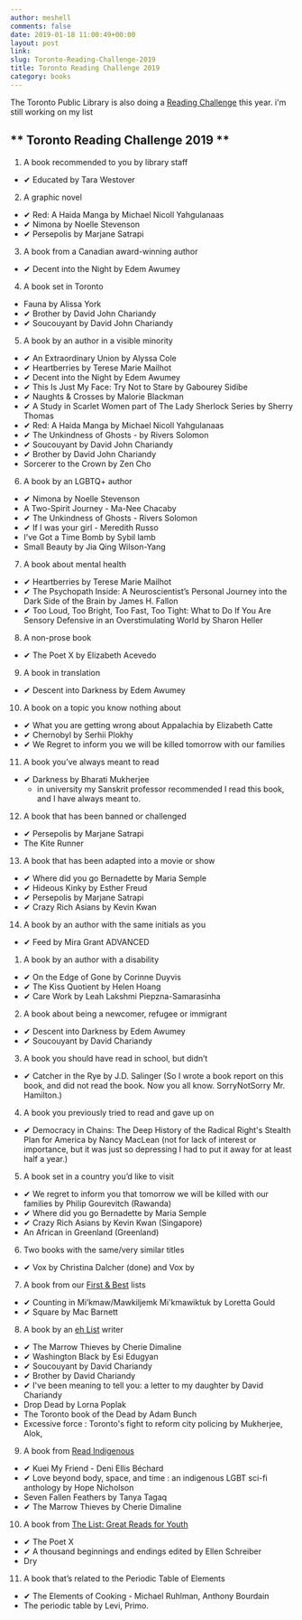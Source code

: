 ```yaml
---
author: meshell
comments: false
date: 2019-01-18 11:00:49+00:00
layout: post
link:
slug: Toronto-Reading-Challenge-2019
title: Toronto Reading Challenge 2019
category: books
---
```


The Toronto Public Library is also doing a [Reading Challenge](https://tpl.ca/readingchallenge) this year. i'm still working on my list

## ** Toronto Reading Challenge 2019 **
1. A book recommended to you by library staff
  * ✔ Educated by Tara Westover
2. A graphic novel
  * ✔ Red: A Haida Manga by Michael Nicoll Yahgulanaas
  * ✔ Nimona by Noelle Stevenson
  * ✔ Persepolis by Marjane Satrapi
3. A book from a Canadian award-winning author
  * ✔ Decent into the Night by Edem Awumey
4. A book set in Toronto
  * Fauna by Alissa York
  * ✔ Brother by David John Chariandy
  * ✔ Soucouyant by David John Chariandy
5. A book by an author in a visible minority
  * ✔ An Extraordinary Union by Alyssa Cole
  * ✔ Heartberries by Terese Marie Mailhot
  * ✔ Decent into the Night by Edem Awumey
  * ✔ This Is Just My Face: Try Not to Stare by Gabourey Sidibe
  * ✔ Naughts & Crosses by Malorie Blackman
  * ✔ A Study in Scarlet Women part of The Lady Sherlock
   Series by Sherry Thomas
  * ✔ Red: A Haida Manga by Michael Nicoll Yahgulanaas
  * ✔ The Unkindness of Ghosts - by Rivers Solomon
  * ✔ Soucouyant by David John Chariandy
  * ✔ Brother by David John Chariandy
  * Sorcerer to the Crown by Zen Cho
6. A book by an LGBTQ+ author
  * ✔ Nimona by Noelle Stevenson
  * A Two-Spirit Journey - Ma-Nee Chacaby
  * ✔ The Unkindness of Ghosts -  Rivers Solomon
  * ✔ If I was your girl - Meredith Russo
  * I’ve Got a Time Bomb by Sybil lamb
  * Small Beauty by Jia Qing Wilson-Yang
7. A book about mental health
  * ✔ Heartberries by Terese Marie Mailhot
  * ✔ The Psychopath Inside: A Neuroscientist’s Personal Journey into the Dark Side of the Brain by James H. Fallon
  * ✔ Too Loud, Too Bright, Too Fast, Too Tight: What to Do If You Are Sensory Defensive in an Overstimulating World by Sharon Heller
8. A non-prose book
  * ✔ The Poet X by Elizabeth Acevedo
9. A book in translation
  * ✔ Descent into Darkness by Edem Awumey
10. A book on a topic you know nothing about
  * ✔ What you are getting wrong about Appalachia by Elizabeth Catte
  * ✔ Chernobyl by Serhii Plokhy
  * ✔ We Regret to inform you we will be killed tomorrow with our families
11. A book you’ve always meant to read
  * ✔ Darkness by Bharati Mukherjee
      * in university my Sanskrit professor recommended I read this book, and I have always meant to.
12. A book that has been banned or challenged
  * ✔ Persepolis by Marjane Satrapi
  * The Kite Runner
13. A book that has been adapted into a movie or show
  * ✔ Where did you go Bernadette by Maria Semple
  * ✔ Hideous Kinky by Esther Freud
  * ✔ Persepolis by Marjane Satrapi
  * ✔ Crazy Rich Asians by Kevin Kwan
14. A book by an author with the same initials as you
  * ✔ Feed by Mira Grant
ADVANCED
1. A book by an author with a disability
  * ✔ On the Edge of Gone by Corinne Duyvis
  * ✔ The Kiss Quotient by Helen Hoang
  * ✔ Care Work by Leah Lakshmi Piepzna-Samarasinha
2. A book about being a newcomer, refugee or immigrant
  * ✔ Descent into Darkness by Edem Awumey
  * ✔ Soucouyant by David Chariandy
3. A book you should have read in school, but didn’t
  * ✔ Catcher in the Rye by J.D. Salinger (So I wrote a book report on this book, and did not read the book. Now you all know. SorryNotSorry Mr. Hamilton.)
4. A book you previously tried to read and gave up on
  * ✔ Democracy in Chains: The Deep History of the Radical Right's Stealth Plan for America by Nancy MacLean (not for lack of interest or importance, but it was just so depressing I had to put it away for at least half a year.)
5. A book set in a country you’d like to visit
  * ✔ We regret to inform you that tomorrow we will be killed with our families by Philip Gourevitch (Rawanda)
  * ✔ Where did you go Bernadette by Maria Semple
  * ✔ Crazy Rich Asians by Kevin Kwan (Singapore)
  * An African in Greenland (Greenland)
6. Two books with the same/very similar titles
  * ✔ Vox by Christina Dalcher (done) and Vox by
7. A book from our [First & Best](https://kids.tpl.ca/ready-for-reading/books/booklist/first-and-best) lists
  * ✔ Counting in Mi’kmaw/Mawkiljemk Mi'kmawiktuk by Loretta Gould
  * ✔ Square by Mac Barnett
8. A book by an [eh List](https://account.torontopubliclibrary.ca/shared/books-by-eh-list-writers/8rxRVFbbr1k1AO29ZZ09pvGCrIDUkHjUISXnsqkSoUI2VtbYzz) writer
  * ✔ The Marrow Thieves by Cherie Dimaline
  * ✔ Washington Black by Esi Edugyan
  * ✔ Soucouyant by David Chariandy
  * ✔ Brother by David Chariandy
  * ✔ I've been meaning to tell you: a letter to my daughter by David Chariandy
  * Drop Dead by Lorna Poplak
  * The Toronto book of the Dead by Adam Bunch
  * Excessive force : Toronto's fight to reform city policing by Mukherjee, Alok,
9. A book from [Read Indigenous](https://www.torontopubliclibrary.ca/books-video-music/books/booklists/read-indigenous.jsp)
  * ✔ Kuei My Friend - Deni Ellis Béchard
  * ✔ Love beyond body, space, and time : an indigenous LGBT sci-fi anthology by Hope Nicholson
  * Seven Fallen Feathers by Tanya Tagaq
  *  ✔ The Marrow Thieves by Cherie Dimaline
10. A book from [The List: Great Reads for Youth](https://www.torontopubliclibrary.ca/teens/the-list.jsp)
  * ✔ The Poet X
  * ✔ A thousand beginnings and endings edited by Ellen Schreiber
  * Dry
11. A book that’s related to the Periodic Table of Elements
  * ✔ The Elements of Cooking - Michael Ruhlman, Anthony Bourdain
  * The periodic table by Levi, Primo.
